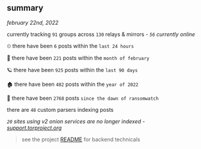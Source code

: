 
## summary
_february 22nd, 2022_

currently tracking `91` groups across `130` relays & mirrors - _`56` currently online_

⏲ there have been `6` posts within the `last 24 hours`

🦈 there have been `221` posts within the `month of february`

🪐 there have been `925` posts within the `last 90 days`

🏚 there have been `482` posts within the `year of 2022`

🦕 there have been `2768` posts `since the dawn of ransomwatch`

there are `48` custom parsers indexing posts

_`20` sites using v2 onion services are no longer indexed - [support.torproject.org](https://support.torproject.org/onionservices/v2-deprecation/)_

> see the project [README](https://github.com/thetanz/ransomwatch#ransomwatch--) for backend technicals
